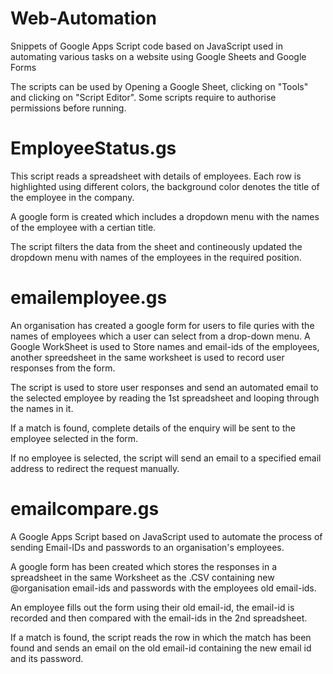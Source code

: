 # Web-Automation
Snippets of Google Apps Script code based on JavaScript used in automating various tasks on a website using Google Sheets and Google Forms

The scripts can be used by Opening a Google Sheet, clicking on "Tools" and clicking on "Script Editor". Some scripts require to authorise permissions before running.

# EmployeeStatus.gs

This script reads a spreadsheet with details of employees. Each row is highlighted using different colors, the background color denotes the title of the employee in the company.

A google form is created which includes a dropdown menu with the names of the employee with a certian title.

The script filters the data from the sheet and contineously updated the dropdown menu with names of the employees in the required position.

# emailemployee.gs

An organisation has created a google form for users to file quries with the names of employees which a user can select from a drop-down menu. A Google WorkSheet is used to Store names and email-ids of the employees, another spreedsheet in the same worksheet is used to record user responses from the form.

The script is used to store user responses and send an automated email to the selected employee by reading the 1st spreadsheet and looping through the names in it.

If a match is found, complete details of the enquiry will be sent to the employee selected in the form.

If no employee is selected, the script will send an email to a specified email address to redirect the request manually.

# emailcompare.gs

A Google Apps Script based on JavaScript used to automate the process of sending Email-IDs and passwords to an organisation's employees.

A google form has been created which stores the responses in a spreadsheet in the same Worksheet as the .CSV containing new @organisation email-ids and passwords with the employees old email-ids.

An employee fills out the form using their old email-id, the email-id is recorded and then compared with the email-ids in the 2nd spreadsheet.

If a match is found, the script reads the row in which the match has been found and sends an email on the old email-id containing the new email id and its password.

